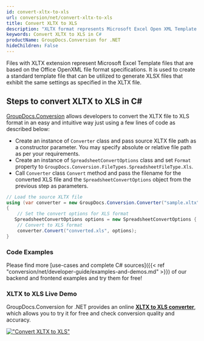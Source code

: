 ```yaml
---
id: convert-xltx-to-xls
url: conversion/net/convert-xltx-to-xls
title: Convert XLTX to XLS
description: "XLTX format represents Microsoft Excel Open XML Template with .xltx extension. Learn how to convert XLTX to XLS file programmatically in C# language using GroupDocs.Conversion for .NET library."
keywords: Convert XLTX to XLS in C#
productName: GroupDocs.Conversion for .NET
hideChildren: False
---
```


Files with XLTX extension represent Microsoft Excel Template files that are based on the Office OpenXML file format specifications. It is used to create a standard template file that can be utilized to generate XLSX files that exhibit the same settings as specified in the XLTX file.

## Steps to convert XLTX to XLS in C#

[GroupDocs.Conversion](https://products.groupdocs.com/conversion/net) allows developers to convert the XLTX file to XLS format in an easy and intuitive way just using a few lines of code as described below:

* Create an instance of `Converter` class and pass source XLTX file path as a constructor parameter. You may specify absolute or relative file path as per your requirements. 
* Create an instance of `SpreadsheetConvertOptions` class and set `Format` property to `GroupDocs.Conversion.FileTypes.SpreadsheetFileType.Xls`.
* Call `Converter` class `Convert` method and pass the filename for the converted XLS file and the `SpreadsheetConvertOptions` object from the previous step as parameters.

```csharp
// Load the source XLTX file
using (var converter = new GroupDocs.Conversion.Converter("sample.xltx"))
{
    // Set the convert options for XLS format
   SpreadsheetConvertOptions options = new SpreadsheetConvertOptions { Format = GroupDocs.Conversion.FileTypes.SpreadsheetFileType.Xls };
    // Convert to XLS format
    converter.Convert("converted.xls", options);
}
```

### Code Examples

Please find more [use-cases and complete C# sources]({{< ref "conversion/net/developer-guide/examples-and-demos.md" >}}) of our backend and frontend examples and try them for free!

### XLTX to XLS Live Demo

GroupDocs.Conversion for .NET provides an online [**XLTX to XLS converter**](https://products.groupdocs.app/conversion/xltx-to-xls), which allows you to try it for free and check conversion quality and accuracy.

[!["Convert XLTX to XLS"](conversion/net/images/convert-to-xls/convert-xltx-to-xls.png)](https://products.groupdocs.app/conversion/xltx-to-xls)